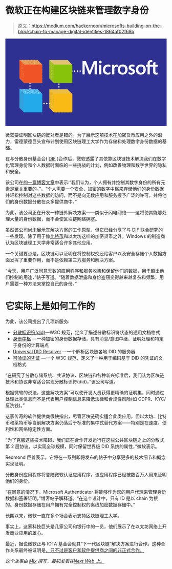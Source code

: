 # 微软正在构建区块链来管理数字身份

> 原文：<https://medium.com/hackernoon/microsofts-building-on-the-blockchain-to-manage-digital-identities-1864af02f68b>

![](img/42269a4bf64a81a4985e147872efcc1d.png)

微软要证明区块链的反对者是错的。为了展示这项技术在加密货币应用之外的潜力，雷德蒙德巨头宣布计划使用区块链理工大学作为存储和处理数字身份数据的基础。

在与分散身份基金会( [DIF](http://identity.foundation/) )合作后，微软透露了其依靠区块链技术解决我们在数字化管理身份和个人数据时面临的一些挑战的计划，例如改善物理和数字世界的隐私和安全。

该公司在[的一篇博客文章](https://cloudblogs.microsoft.com/enterprisemobility/2018/02/12/decentralized-digital-identities-and-blockchain-the-future-as-we-see-it/)中表示:“我们认为，个人拥有并控制其数字身份的所有元素是至关重要的。”。“个人需要一个安全、加密的数字中枢来存储他们的身份数据并轻松控制对这些数据的访问，而不是向无数应用和服务授予广泛的许可，并将他们的身份数据分散在众多提供商中。”

为此，该公司正在开发一种链外解决方案——类似于闪电网络——这将使其能够处理大量的身份数据，而不会使区块链网络拥塞。

虽然该公司尚未展示其解决方案的工作原型，但它已经分享了与 DIF 联合研究的一些发现。除了用于像[比特币](https://thenextweb.com/topic/bitcoin/)和以太坊这样的加密货币之外，Windows 的制造商认为区块链理工大学非常适合许多其他应用。

一个关键要点是，区块链可以证明在将控制权交还给客户以及安全存储个人数据方面发挥了重要作用，而不是依赖第三方服务和解决方案。

“今天，用户广泛同意无数的应用程序和服务收集和保留他们的数据，用于超出他们控制的用途，”帖子写道。“随着数据泄露和身份盗窃变得越来越复杂和频繁，用户需要一种方法来掌控自己的身份。”

# 它实际上是如何工作的

为此，该公司提出了几项新服务:

*   [分散标识符(did)](https://w3c-ccg.github.io/did-spec/)—W3C 规范，定义了描述分散标识符状态的通用文档格式
*   [身份中枢](https://github.com/decentralized-identity/hubs/blob/master/explainer.md) —一种加密的身份数据存储，具有消息/意图中继、证明处理和特定于身份的计算端点
*   [Universal DID Resolver](/decentralized-identity/a-universal-resolver-for-self-sovereign-identifiers-48e6b4a5cc3c) —一个解析区块链各地 DID 的服务器
*   [可验证的凭证](https://w3c.github.io/vc-data-model/) —一个 W3C 规范，定义了一种用于编码基于 DID 的凭证的文档格式

“在研究了分散存储系统、共识协议、区块链和各种新兴标准后，我们认为区块链技术和协议非常适合实现分散标识符(did)，”该公司写道。

根据微软的说法，这些解决方案“可以使开发人员获得更精确的证明集，同时通过处理此类信息而不是代表用户控制信息来降低法律和合规性风险(如 GDPR、KYC/反洗钱)。”

这家传奇的软件提供商很快指出，尽管区块链确实适合此类应用，但以太坊、比特币和莱特币等当前解决方案仍落后于标准的集中式替代方案——特别是在速度、便利性和网络稳定性方面。

“为了克服这些技术障碍，我们正在合作开发运行在这些公共区块链之上的分散式第 2 层协议，以实现全球规模，同时保留世界级 DID 系统的属性，”微软表示。

Redmond 巨兽表示，它将在一系列即将发布的帖子中分享更多的技术细节和概念实现证明。

分散身份应用程序将登陆微软认证应用程序，该应用程序已经被数百万人用来证明他们的身份。

“在同意的情况下，Microsoft Authenticator 将能够作为您的用户代理来管理身份数据和签署证明，”博客帖子解释道。“在这个设计中，只有 ID 是以 chain 为根的。身份数据存储在用户拥有完全控制权的离线加密数据存储中。”

长期以来，微软一直在多个场合表示支持区块链理工大学。

事实上，这家科技巨头是几家公司和银行中的一员，他们展示了在以太坊网络上开发商业应用的雄心。

最近，据说微软正与 IOTA 基金会就其“下一代区块链”解决方案进行合作。这种合作关系最终被证明是[，只不过是客户和软件提供商之间的非正式合作。](https://thenextweb.com/hardfork/2017/12/12/iota-partnership-microsoft-marketplace/)

*这个故事由* [*Mix*](https://thenextweb.com/hardfork/2018/02/12/microsoft-digital-identity-blockchain/) *撰写，最初发表在*[*Next Web 上。*](https://thenextweb.com/shareables/2017/12/07/smart-urinal-ads-toilet/)